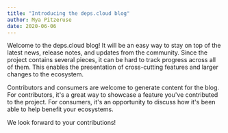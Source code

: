 ```yaml
---
title: "Introducing the deps.cloud blog"
author: Mya Pitzeruse
date: 2020-06-06
---
```


Welcome to the deps.cloud blog!
It will be an easy way to stay on top of the latest news, release notes, and updates from the community.
Since the project contains several pieces, it can be hard to track progress across all of them.
This enables the presentation of cross-cutting features and larger changes to the ecosystem. 

Contributors and consumers are welcome to generate content for the blog.
For contributors, it's a great way to showcase a feature you've contributed to the project.
For consumers, it's an opportunity to discuss how it's been able to help benefit your ecosystems.

We look forward to your contributions!

